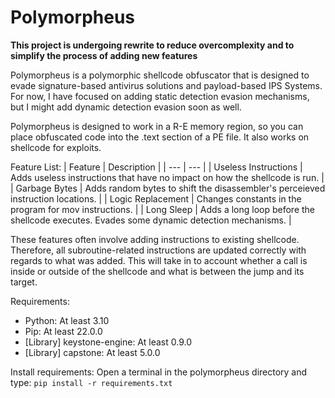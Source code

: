 # Polymorpheus
__This project is undergoing rewrite to reduce overcomplexity and to simplify the process of adding new features__

Polymorpheus is a polymorphic shellcode obfuscator that is designed to evade signature-based antivirus solutions and payload-based IPS Systems. For now, I have focused on adding static detection evasion mechanisms, but I might add dynamic detection evasion soon as well.

Polymorpheus is designed to work in a R-E memory region, so you can place obfuscated code into the .text section of a PE file. It also works on shellcode for exploits.

Feature List:
| Feature | Description |
| --- | --- |
| Useless Instructions | Adds useless instructions that have no impact on how the shellcode is run. |
| Garbage Bytes | Adds random bytes to shift the disassembler's perceieved instruction locations. |
| Logic Replacement | Changes constants in the program for mov instructions. |
| Long Sleep | Adds a long loop before the shellcode executes. Evades some dynamic detection mechanisms. |

These features often involve adding instructions to existing shellcode. Therefore, all subroutine-related instructions are updated correctly with regards to what was added. This will take in to account whether a call is inside or outside of the shellcode and what is between the jump and its target.

Requirements:
- Python: At least 3.10
- Pip: At least 22.0.0
- [Library] keystone-engine: At least 0.9.0
- [Library] capstone: At least 5.0.0

Install requirements:
Open a terminal in the polymorpheus directory and type: `pip install -r requirements.txt`
